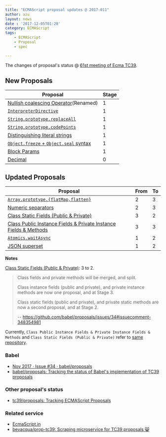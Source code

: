 ```yaml
---
title: "ECMAScript proposal updates @ 2017-011"
author: azu
layout: news
date : '2017-12-05T01:28'
category: ECMAScript
tags:
    - ECMAScript
    - Proposal
    - spec

---
```



The changes of proposal's status @ [61st meeting of Ecma TC39](https://github.com/tc39/agendas/blob/master/2017/11.md "61st meeting of Ecma TC39").

## New Proposals

| Proposal                                                                                                             | Stage |
| -------------------------------------------------------------------------------------------------------------------- | ----- |
| [Nullish coalescing Operator](https://github.com/tc39/proposal-nullish-coalescing)(Renamed)                          | 1     |
| [`InterpreterDirective`](https://gist.github.com/bmeck/59cf8c16959eccffd8b7e9828826a842)                             | 1     |
| [`String.prototype.replaceAll`](https://github.com/psmarshall/string-replace-all-proposal)                           | 1     |
| [`String.prototype.codePoints`](https://github.com/RReverser/string-prototype-codepoints)                            | 1     |
| [Distinguishing literal strings](https://github.com/mikewest/tc39-proposal-literals)                                 | 1     |
| [`Object.freeze` + `Object.seal` syntax](https://github.com/keithamus/object-freeze-seal-syntax)                     | 1     |
| [Block Params](https://github.com/samuelgoto/proposal-block-params)                                                  | 1     |
| [Decimal](https://docs.google.com/presentation/d/1jPsw7EGsS6BW59_BDRu9o0o3UwSXQeUhi38QG55ZoPI/edit?pli=1#slide=id.p) | 0     |

## Updated Proposals

| Proposal                                                                                | From  | To    |
| --------------------------------------------------------------------------------------- | ----- | ----- |
| [`Array.prototype.{flatMap,flatten}`](https://github.com/tc39/proposal-flatMap)         | 2     | 3     |
| [Numeric separators](https://github.com/tc39/proposal-numeric-separator)                | 2     | 3     |
| [Class Static Fields (Public & Private)](https://github.com/tc39/proposal-class-fields) | 3     | 2     |
| [Class Public Instance Fields & Private Instance Fields & Methods](https://github.com/tc39/proposal-class-fields) | 3     | 3     |
| [`Atomics.waitAsync`](https://github.com/tc39/proposal-atomics-wait-async)              | 1     | 2     |
| [JSON superset](https://github.com/tc39/proposal-json-superset)                         | 1     | 2     |

**Notes**

[Class Static Fields (Public & Private)](https://github.com/tc39/proposal-class-fields): 3 to 2.

> Class fields and private methods will be merged, and split.
> 
> Class instance fields (public and private), and private instance methods are now one proposal, and at Stage 3.
>
> Class static fields (public and private), and private static methods are now a second proposal, and at Stage 2.
> 
> -- https://github.com/babel/proposals/issues/34#issuecomment-348354981

Currently, `Class Public Instance Fields & Private Instance Fields & Methods` and `Class Static Fields (Public & Private)` refer to [same repository](https://github.com/tc39/proposal-class-fields).

### Babel

- [Nov 2017 · Issue #34 · babel/proposals](https://github.com/babel/proposals/issues/34 "Nov 2017 · Issue #34 · babel/proposals")
- [babel/proposals: Tracking the status of Babel's implementation of TC39 proposals](https://github.com/babel/proposals "babel/proposals: Tracking the status of Babel&#39;s implementation of TC39 proposals")

### Other proposal's status 

- [tc39/proposals: Tracking ECMAScript Proposals](https://github.com/tc39/proposals "tc39/proposals: Tracking ECMAScript Proposals")

### Related service

- [EcmaScript.in](http://ecmascript.in/)
- [bevacqua/prop-tc39: Scraping microservice for TC39 proposals 😸](https://github.com/bevacqua/prop-tc39 "bevacqua/prop-tc39: Scraping microservice for TC39 proposals 😸")
